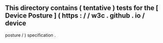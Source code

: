 This
directory
contains
(
tentative
)
tests
for
the
[
Device
Posture
]
(
https
:
/
/
w3c
.
github
.
io
/
device
-
posture
/
)
specification
.
